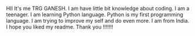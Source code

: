 HII 
It's me TRG GANESH.
I am have little bit knowledge about coding.
I am a teenager.
I am learning Python language.
Python is my first programming language.
I am trying to improve my self and do even more.
I am from India.
I hope you liked my readme.
Thank you !!!!!!!

